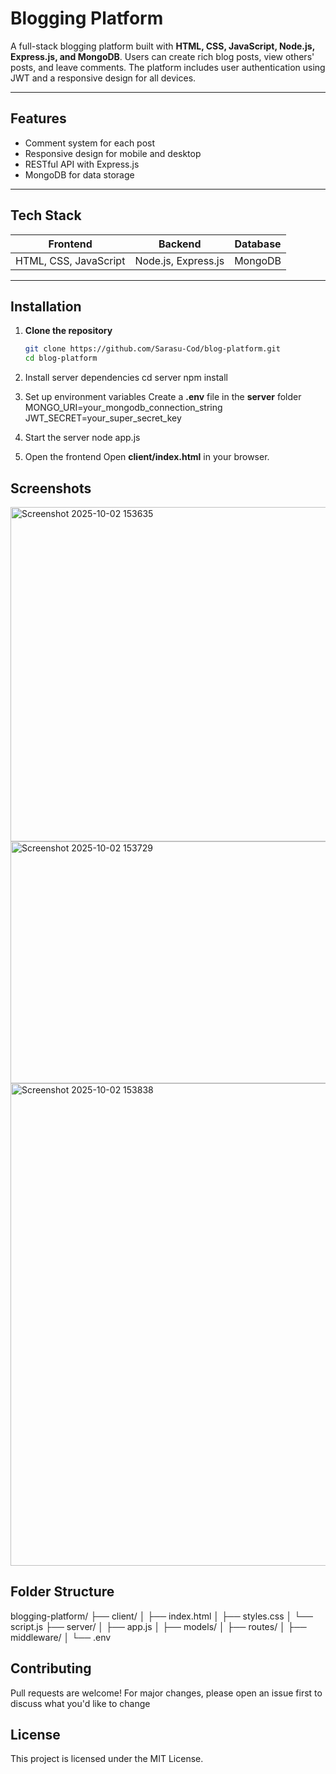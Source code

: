 # Blogging Platform
A full-stack blogging platform built with **HTML, CSS, JavaScript, Node.js, Express.js, and MongoDB**. Users can create rich blog posts, view others' posts, and leave comments. The platform includes user authentication using JWT and a responsive design for all devices.

---

## Features
- Comment system for each post
- Responsive design for mobile and desktop
- RESTful API with Express.js
- MongoDB for data storage

---

## Tech Stack
|       Frontend        |       Backend       | Database |
|-----------------------|---------------------|----------|
| HTML, CSS, JavaScript | Node.js, Express.js | MongoDB  |

---

## Installation
1. **Clone the repository**
   ```bash
   git clone https://github.com/Sarasu-Cod/blog-platform.git
   cd blog-platform

2. Install server dependencies
   cd server
   npm install

3. Set up environment variables
   Create a **.env** file in the **server** folder
   MONGO_URI=your_mongodb_connection_string
   JWT_SECRET=your_super_secret_key

4. Start the server
   node app.js

5. Open the frontend
   Open **client/index.html** in your browser.

## Screenshots
<img width="1044" height="535" alt="Screenshot 2025-10-02 153635" src="https://github.com/user-attachments/assets/d481370c-1535-4d1f-94a7-56aa3f242090" />
<img width="1364" height="387" alt="Screenshot 2025-10-02 153729" src="https://github.com/user-attachments/assets/606d314e-e766-4015-a229-6ba0b7ac9904" />
<img width="1350" height="772" alt="Screenshot 2025-10-02 153838" src="https://github.com/user-attachments/assets/67cda5a4-bf7e-440b-b920-a73babb9ed86" />

## Folder Structure
blogging-platform/
├── client/
│   ├── index.html
│   ├── styles.css
│   └── script.js
├── server/
│   ├── app.js
│   ├── models/
│   ├── routes/
│   ├── middleware/
│   └── .env

## Contributing
Pull requests are welcome! For major changes, please open an issue first to discuss what you'd like to change

## License
This project is licensed under the MIT License.

